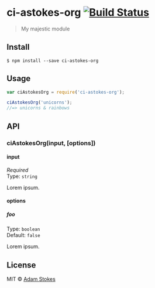 # ci-astokes-org [![Build Status](https://travis-ci.org/battlemidget/ci-astokes-org.svg?branch=master)](https://travis-ci.org/battlemidget/ci-astokes-org)

> My majestic module


## Install

```
$ npm install --save ci-astokes-org
```


## Usage

```js
var ciAstokesOrg = require('ci-astokes-org');

ciAstokesOrg('unicorns');
//=> unicorns & rainbows
```


## API

### ciAstokesOrg(input, [options])

#### input

*Required*  
Type: `string`

Lorem ipsum.

#### options

##### foo

Type: `boolean`  
Default: `false`

Lorem ipsum.


## License

MIT © [Adam Stokes](http://astokes.org)
